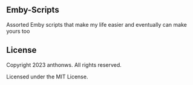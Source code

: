 ## Emby-Scripts
Assorted Emby scripts that make my life easier and eventually can make yours too

## License

Copyright 2023 anthonws. All rights reserved.

Licensed under the MIT License.
